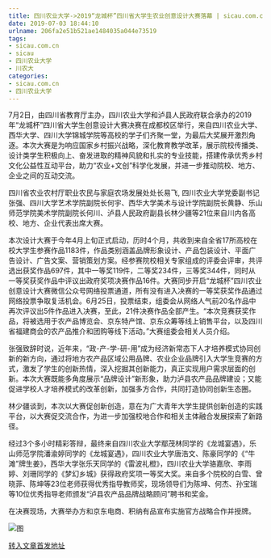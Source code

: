 ```yaml
---
title: 四川农业大学->2019“龙城杯”四川省大学生农业创意设计大赛落幕 | sicau.com.cn
date: 2019-07-03 18:44:10
urlname: 206fa2e51b521ae1484035a044e73519
tags: 
- sicau.com.cn
- sicau
- 四川农业大学
- 川农大
categories:
- sicau.com.cn
- 四川农业大学
---
```



7月2日，由四川省教育厅主办，四川农业大学和泸县人民政府联合承办的2019年“龙城杯”四川省大学生创意设计大赛决赛在成都校区举行，来自四川农业大学、西华大学、四川大学锦城学院等高校的学子们齐聚一堂，为最后大奖展开激烈角逐。本次大赛是为响应国家乡村振兴战略，深化教育教学改革，展示院校传播类、设计类学生积极向上、奋发进取的精神风貌和扎实的专业技能，搭建传承优秀乡村文化公益性互动平台，助力“农业+文创”科学化发展，并进一步推动院校、地方、企业之间的互动交流。

四川省农业农村厅职业农民与家庭农场发展处处长易飞, 四川农业大学党委副书记张强、四川大学艺术学院副院长何宇、西华大学美术与设计学院副院长黄静、乐山师范学院美术学院副院长何川、泸县人民政府副县长林少疆等21位来自川内各高校、地方、企业代表出席大赛。

本次设计大赛于今年4月上旬正式启动，历时4个月，共收到来自全省17所高校在校大学生参赛作品1183件，作品类别涵盖品牌形象设计、产品包装设计、平面广告设计、广告文案、营销策划方案。经参赛院校相关专家组成的评委会评审，共评选出获奖作品697件，其中一等奖119件，二等奖234件，三等奖344件，同时从一等奖获奖作品中评议出政府奖项决赛作品16件。大赛同步开启“龙城杯”四川农业创意设计大赛微信公众号网络投票通道，所有没有进入决赛的一等奖获奖作品通过网络投票争取复活机会。6月25日，投票结束，组委会从网络人气前20名作品中再次评议出5件作品进入决赛，至此，21件决赛作品全部产生。“本次竞赛获奖作品，将被选用于农产品博览会、京东特产馆、京东众筹等线上销售平台，以及四川省福建商会的农产品推介和团购等线下活动。”大赛组委会相关人员介绍。

张强致辞时说，近年来，“政-产-学-研-用”成为经济新常态下人才培养模式协同创新的新方向，通过将地方农产品区域公用品牌、农业企业品牌引入大学生竞赛的方式，激发了学生的创新热情，深入挖掘其创新能力，真正实现用户需求层面的创新。本次大赛既能多角度展示“品牌设计”新形象，助力泸县农产品品牌建设；又能促进学校人才培养模式的改革创新，加强多方合作，共同打造协同创新生态圈。

林少疆谈到，本次以大赛促创新创造，意在为广大青年大学生提供创新创造的实践平台，以大赛促交流合作，为进一步加强校地合作和相关主体融合发展探索了新路径。

经过3个多小时精彩答辩，最终来自四川农业大学鄢茂林同学的《龙城宴遇》，乐山师范学院潘渝婷同学的《龙城宴遇》，四川农业大学唐浩文、陈豪同学的《“牛滩”牌生姜》，西华大学张乐天同学的《雷波礼橙》，四川农业大学骆嘉欣、李雨婷、刘珊同学的《梦幻乡城》获得政府奖项一等奖大奖。来自多个院校的白雪、曾晓菲、陈坤等23位老师获得优秀指导教师奖，现场领导们为陈坤、何杰、孙宝瑞等10位优秀指导老师颁发“泸县农产品品牌战略顾问”聘书和奖金。

在决赛现场，大赛举办方和京东电商、积纳有品宣布实施官方战略合作并授牌。



![图](https://news.sicau.edu.cn/__local/F/A1/1A/43CE796833614339CBFFEF1EA06_423E9577_568F3.png)

[转入文章首发地址](https://news.sicau.edu.cn/info/1078/52446.htm)